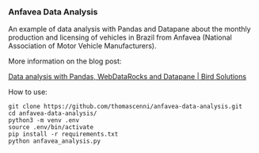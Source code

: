 ### Anfavea Data Analysis

An example of data analysis with Pandas and Datapane about the monthly production and licensing of vehicles in Brazil from Anfavea (National Association of Motor Vehicle Manufacturers).

More information on the blog post:

[Data analysis with Pandas, WebDataRocks and Datapane | Bird Solutions](https://thomascenni.com/blog/data-analysis-with-pandas-webdatarocks-and-datapane/)

How to use:

```
git clone https://github.com/thomascenni/anfavea-data-analysis.git
cd anfavea-data-analysis/
python3 -m venv .env
source .env/bin/activate
pip install -r requirements.txt
python anfavea_analysis.py 
```
